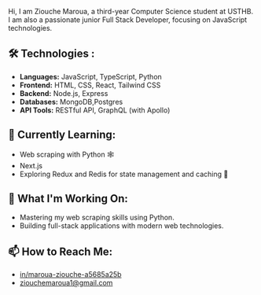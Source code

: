 Hi, I am Ziouche Maroua, a third-year Computer Science student at USTHB. I am also a passionate junior Full Stack Developer, focusing on JavaScript technologies.

## 🛠️ Technologies :
- **Languages:**  JavaScript, TypeScript, Python
- **Frontend:** HTML, CSS, React, Tailwind CSS
- **Backend:** Node.js, Express
- **Databases:** MongoDB,Postgres
- **API Tools:** RESTful API, GraphQL (with Apollo)


## 🌱 Currently Learning:
- Web scraping with Python 🕸️
- Next.js
- Exploring Redux and Redis for state management and caching 🔧

## 🔭 What I'm Working On:
- Mastering my web scraping skills using Python.
- Building full-stack applications with modern web technologies.

## 📫 How to Reach Me:
- [in/maroua-ziouche-a5685a25b](https://www.linkedin.com/in/maroua-ziouche-a5685a25b/)
- ziouchemaroua1@gmail.com



